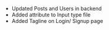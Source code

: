 -   Updated Posts and Users in backend
-   Added attribute to Input type file
-   Added Tagline on Login/ Signup page
